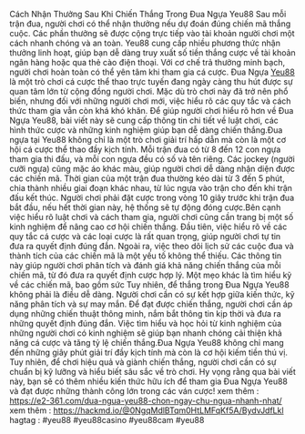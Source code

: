 Cách Nhận Thưởng Sau Khi Chiến Thắng Trong Đua Ngựa Yeu88 
Sau mỗi trận đua, người chơi có thể nhận thưởng nếu dự đoán đúng chiến mã thắng cuộc. Các phần thưởng sẽ được cộng trực tiếp vào tài khoản người chơi một cách nhanh chóng và an toàn. Yeu88 cung cấp nhiều phương thức nhận thưởng linh hoạt, giúp bạn dễ dàng truy xuất số tiền thắng cược về tài khoản ngân hàng hoặc qua thẻ cào điện thoại. Với cơ chế trả thưởng minh bạch, người chơi hoàn toàn có thể yên tâm khi tham gia cá cược.
Đua Ngựa [Yeu88](https://e2-361.com/) là một trò chơi cá cược thể thao trực tuyến đang ngày càng thu hút được sự quan tâm lớn từ cộng đồng người chơi. Mặc dù trò chơi này đã trở nên phổ biến, nhưng đối với những người chơi mới, việc hiểu rõ các quy tắc và cách thức tham gia vẫn còn khá khó khăn. Để giúp người chơi hiểu rõ hơn về Đua Ngựa Yeu88, bài viết này sẽ cung cấp thông tin chi tiết về luật chơi, các hình thức cược và những kinh nghiệm giúp bạn dễ dàng chiến thắng.Đua ngựa tại Yeu88 không chỉ là một trò chơi giải trí hấp dẫn mà còn là một cơ hội cá cược thể thao đầy kịch tính. Mỗi trận đua có từ 8 đến 12 con ngựa tham gia thi đấu, và mỗi con ngựa đều có số và tên riêng. Các jockey (người cưỡi ngựa) cũng mặc áo khác màu, giúp người chơi dễ dàng nhận diện được các chiến mã. Thời gian của một trận đua thường kéo dài từ 3 đến 5 phút, chia thành nhiều giai đoạn khác nhau, từ lúc ngựa vào trận cho đến khi trận đấu kết thúc. Người chơi phải đặt cược trong vòng 10 giây trước khi trận đua bắt đầu, nếu hết thời gian này, hệ thống sẽ tự động đóng cược.Bên cạnh việc hiểu rõ luật chơi và cách tham gia, người chơi cũng cần trang bị một số kinh nghiệm để nâng cao cơ hội chiến thắng. Đầu tiên, việc hiểu rõ về các quy tắc cá cược và các loại cược là rất quan trọng, giúp người chơi tự tin đưa ra quyết định đúng đắn. Ngoài ra, việc theo dõi lịch sử các cuộc đua và thành tích của các chiến mã là một yếu tố không thể thiếu. Các thông tin này giúp người chơi phân tích và đánh giá khả năng chiến thắng của mỗi chiến mã, từ đó đưa ra quyết định cược hợp lý. Một mẹo khác là tìm hiểu kỹ về các chiến mã, bao gồm sức Tuy nhiên, để thắng trong Đua Ngựa Yeu88 không phải là điều dễ dàng. Người chơi cần có sự kết hợp giữa kiến thức, kỹ năng phân tích và sự may mắn. Để đạt được chiến thắng, người chơi cần áp dụng những chiến thuật thông minh, nắm bắt thông tin kịp thời và đưa ra những quyết định đúng đắn. Việc tìm hiểu và học hỏi từ kinh nghiệm của những người chơi có kinh nghiệm sẽ giúp bạn nhanh chóng cải thiện khả năng cá cược và tăng tỷ lệ chiến thắng.Đua Ngựa Yeu88 không chỉ mang đến những giây phút giải trí đầy kịch tính mà còn là cơ hội kiếm tiền thú vị. Tuy nhiên, để chơi hiệu quả và giành chiến thắng, người chơi cần có sự chuẩn bị kỹ lưỡng và hiểu biết sâu sắc về trò chơi. Hy vọng rằng qua bài viết này, bạn sẽ có thêm nhiều kiến thức hữu ích để tham gia Đua Ngựa Yeu88 và đạt được những thành công lớn trong các ván cược!
xem thêm :  https://e2-361.com/dua-ngua-yeu88-chon-ngay-chu-ngua-nhanh-nhat/
xem thêm : https://hackmd.io/@0NgqMdlBTqm0HtLMFqKf5A/BydvJdfLkl
hagtag : #yeu88 #yeu88casino #yeu88cam #yeu88
